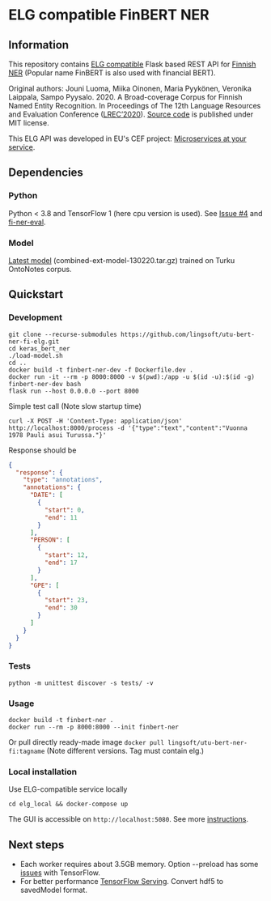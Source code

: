 # ELG compatible FinBERT NER

## Information

This repository contains
[ELG compatible](https://european-language-grid.readthedocs.io/en/stable/all/A3_API/LTInternalAPI.html)
Flask based REST API for [Finnish NER](https://turkunlp.org/fin-ner.html)
(Popular name FinBERT is also used with financial BERT).

Original authors:
Jouni Luoma, Miika Oinonen, Maria Pyykönen, Veronika Laippala, Sampo Pyysalo. 2020.
A Broad-coverage Corpus for Finnish Named Entity Recognition.
In Proceedings of The 12th Language Resources and Evaluation Conference
([LREC’2020](https://aclanthology.org/2020.lrec-1.567/)).
[Source code](https://github.com/spyysalo/keras-bert-ner) is published under MIT license.

This ELG API was developed in EU's CEF project:
[Microservices at your service](https://www.lingsoft.fi/en/microservices-at-your-service-bridging-gap-between-nlp-research-and-industry).

## Dependencies

### Python

Python < 3.8 and TensorFlow 1 (here cpu version is used). See 
[Issue #4](https://github.com/spyysalo/keras-bert-ner/issues/4) and
[fi-ner-eval](https://github.com/aajanki/fi-ner-eval#turku-ner).

### Model  

[Latest model](https://turkunlp.org/fin-ner.html) (combined-ext-model-130220.tar.gz) 
trained on Turku OntoNotes corpus.

## Quickstart

### Development

```
git clone --recurse-submodules https://github.com/lingsoft/utu-bert-ner-fi-elg.git
cd keras_bert_ner
./load-model.sh
cd ..
docker build -t finbert-ner-dev -f Dockerfile.dev .
docker run -it --rm -p 8000:8000 -v $(pwd):/app -u $(id -u):$(id -g) finbert-ner-dev bash
flask run --host 0.0.0.0 --port 8000
```

Simple test call (Note slow startup time)

```
curl -X POST -H 'Content-Type: application/json' http://localhost:8000/process -d '{"type":"text","content":"Vuonna 1978 Pauli asui Turussa."}'
```

Response should be

```json
{
  "response": {
    "type": "annotations",
    "annotations": {
      "DATE": [
        {
          "start": 0,
          "end": 11
        }
      ],
      "PERSON": [
        {
          "start": 12,
          "end": 17
        }
      ],
      "GPE": [
        {
          "start": 23,
          "end": 30
        }
      ]
    }
  }
}
```

### Tests

```
python -m unittest discover -s tests/ -v
```

### Usage

```
docker build -t finbert-ner .
docker run --rm -p 8000:8000 --init finbert-ner
```

Or pull directly ready-made image `docker pull lingsoft/utu-bert-ner-fi:tagname`
(Note different versions. Tag must contain elg.)

### Local installation

Use ELG-compatible service locally

```
cd elg_local && docker-compose up
```

The GUI is accessible on `http://localhost:5080`. See more 
[instructions](https://european-language-grid.readthedocs.io/en/stable/all/A1_PythonSDK/DeployServicesLocally.html#deploy-elg-compatible-service-from-its-docker-image).

## Next steps

- Each worker requires about 3.5GB memory. Option --preload has some 
  [issues](https://github.com/benoitc/gunicorn/issues/2369) with TensorFlow.
- For better performance [TensorFlow Serving](https://www.tensorflow.org/tfx/guide/serving).
  Convert hdf5 to savedModel format.
